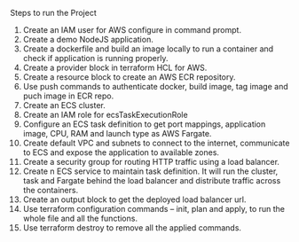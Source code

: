 Steps to run the Project

1.	Create an IAM user for AWS configure in command prompt.
2.	Create a demo NodeJS application.
3.	Create a dockerfile and build an image locally to run a container and check if application is running properly.
4.	Create a provider block in terraform HCL for AWS.
5.	Create a resource block to create an AWS ECR repository. 
6.	Use push commands to authenticate docker, build image, tag image and puch image in ECR repo.
7.	Create an ECS cluster.
8.	Create an IAM role for ecsTaskExecutionRole
9.	Configure an ECS task definition to get port mappings, application image, CPU, RAM and launch type as AWS Fargate.
10.	Create default VPC and subnets to connect to the internet, communicate to ECS and expose the application to available zones.
11.	Create a security group for routing HTTP traffic using a load balancer.
12.	Create n ECS service to maintain task definition. It will run the cluster, task and Fargate behind the load balancer and distribute traffic across the containers.
13.	Create an output block to get the deployed load balancer url.
14.	Use terraform configuration commands – init, plan and apply, to run the whole file and all the functions.
15.	Use terraform destroy to remove all the applied commands.
